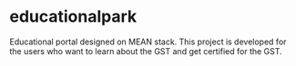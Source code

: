 # educationalpark
Educational portal designed on  MEAN stack.
This project is developed for the users who want to learn about the GST and get certified for the GST.
